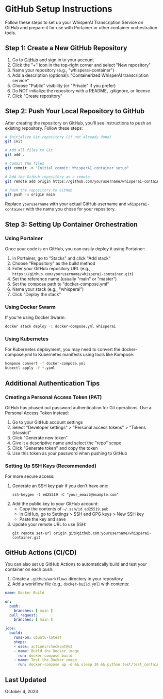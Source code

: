 # GitHub Setup Instructions

Follow these steps to set up your WhisperAI Transcription Service on GitHub and prepare it for use with Portainer or other container orchestration tools.

## Step 1: Create a New GitHub Repository

1. Go to [GitHub](https://github.com) and sign in to your account
2. Click the "+" icon in the top-right corner and select "New repository"
3. Name your repository (e.g., "whisperai-container")
4. Add a description (optional): "Containerized WhisperAI transcription service"
5. Choose "Public" visibility (or "Private" if you prefer)
6. Do NOT initialize the repository with a README, .gitignore, or license
7. Click "Create repository"

## Step 2: Push Your Local Repository to GitHub

After creating the repository on GitHub, you'll see instructions to push an existing repository. Follow these steps:

```bash
# Initialize Git repository (if not already done)
git init

# Add all files to Git
git add .

# Commit the files
git commit -m "Initial commit: WhisperAI container setup"

# Add the GitHub repository as a remote
git remote add origin https://github.com/yourusername/whisperai-container.git

# Push the repository to GitHub
git push -u origin main
```

Replace `yourusername` with your actual GitHub username and `whisperai-container` with the name you chose for your repository.

## Step 3: Setting Up Container Orchestration

### Using Portainer

Once your code is on GitHub, you can easily deploy it using Portainer:

1. In Portainer, go to "Stacks" and click "Add stack"
2. Choose "Repository" as the build method
3. Enter your GitHub repository URL (e.g., `https://github.com/yourusername/whisperai-container.git`)
4. Set the reference name (usually "main" or "master")
5. Set the compose path to "docker-compose.yml"
6. Name your stack (e.g., "whisperai")
7. Click "Deploy the stack"

### Using Docker Swarm

If you're using Docker Swarm:

```bash
docker stack deploy -c docker-compose.yml whisperai
```

### Using Kubernetes

For Kubernetes deployment, you may need to convert the docker-compose.yml to Kubernetes manifests using tools like Kompose:

```bash
kompose convert -f docker-compose.yml
kubectl apply -f *.yaml
```

## Additional Authentication Tips

### Creating a Personal Access Token (PAT)

GitHub has phased out password authentication for Git operations. Use a Personal Access Token instead:

1. Go to your GitHub account settings
2. Select "Developer settings" > "Personal access tokens" > "Tokens (classic)"
3. Click "Generate new token"
4. Give it a descriptive name and select the "repo" scope
5. Click "Generate token" and copy the token
6. Use this token as your password when pushing to GitHub

### Setting Up SSH Keys (Recommended)

For more secure access:

1. Generate an SSH key pair if you don't have one:
   ```
   ssh-keygen -t ed25519 -C "your_email@example.com"
   ```
2. Add the public key to your GitHub account:
   - Copy the contents of `~/.ssh/id_ed25519.pub`
   - In GitHub, go to Settings > SSH and GPG keys > New SSH key
   - Paste the key and save
3. Update your remote URL to use SSH:
   ```
   git remote set-url origin git@github.com:yourusername/whisperai-container.git
   ```

## GitHub Actions (CI/CD)

You can also set up GitHub Actions to automatically build and test your container on each push:

1. Create a `.github/workflows` directory in your repository
2. Add a workflow file (e.g., `docker-build.yml`) with contents:

```yaml
name: Docker Build

on:
  push:
    branches: [ main ]
  pull_request:
    branches: [ main ]

jobs:
  build:
    runs-on: ubuntu-latest
    steps:
    - uses: actions/checkout@v3
    - name: Build the Docker image
      run: docker-compose build
    - name: Test the Docker image
      run: docker-compose up -d && sleep 10 && python test/test_container_api.py
```

## Last Updated

October 4, 2023

